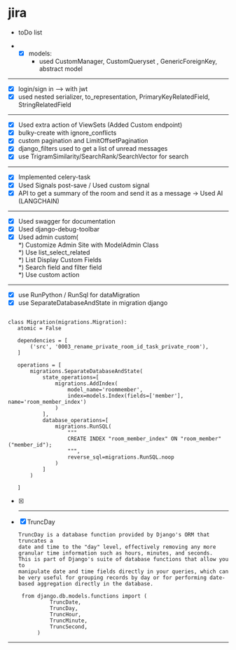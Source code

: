 # jira


- toDo list

   
- 
   - [x] models:
     -  used CustomManager, CustomQueryset , GenericForeignKey, abstract model

-  -----------------------------------------------------------------------------------------

  - [x] login/sign in --> with jwt
  - [x] used nested serializer, to_representation, PrimaryKeyRelatedField, StringRelatedField

-  ----------------------------------------------------------------------------------------


  - [x] Used extra action of ViewSets (Added Custom endpoint)
  - [x] bulky-create with ignore_conflicts
  - [x] custom pagination and LimitOffsetPagination
  - [x] django_filters used to get a list of unread messages
  - [x] use TrigramSimilarity/SearchRank/SearchVector for search
   
- ------------------------------------------------------------------------------------

 - [x] Implemented celery-task    
 - [x] Used Signals post-save / Used custom signal
 - [x] API to get a summary of the room and send it as a message -> Used AI (LANGCHAIN)

-  --------------------------------------------------------------------------------------------
 
 - [x] Used swagger for documentation
 - [x] Used django-debug-toolbar
 - [X] Used admin custom(  
         *) Customize Admin Site with ModelAdmin Class  
         *) Use list_select_related           
         *) List Display Custom Fields   
         *) Search field and filter field  
         *) Use custom action
      
-  --------------------------------------------------------------------------------------------

 - [x] use RunPython / RunSql for dataMigration
 - [x] use SeparateDatabaseAndState in migration django 
 ``` 

class Migration(migrations.Migration):
    atomic = False

    dependencies = [
        ('src', '0003_rename_private_room_id_task_private_room'),
    ]

    operations = [
        migrations.SeparateDatabaseAndState(
            state_operations=[
                migrations.AddIndex(
                    model_name='roommember',
                    index=models.Index(fields=['member'], name='room_member_index')
                )
            ],
            database_operations=[
                migrations.RunSQL(
                    """
                    CREATE INDEX "room_member_index" ON "room_member" ("member_id");
                    """,
                    reverse_sql=migrations.RunSQL.noop
                )
            ]
        )

    ]
 ```

- [x] --------------------------------------------------------------------------------------------


 - [x] TruncDay
    
    ```commandline
    TruncDay is a database function provided by Django's ORM that truncates a 
    date and time to the "day" level, effectively removing any more granular time information such as hours, minutes, and seconds. 
    This is part of Django's suite of database functions that allow you to 
    manipulate date and time fields directly in your queries, which can be very useful for grouping records by day or for performing date-based aggregation directly in the database.
    ```
   ```commandline
    from django.db.models.functions import (
             TruncDate,
             TruncDay,
             TruncHour,
             TruncMinute,
             TruncSecond,
         )
    ```
   
-  --------------------------------------------------------------------------------------------
